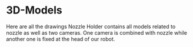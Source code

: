 # 3D-Models
Here are all the drawings
Nozzle Holder contains all models related to nozzle as well as two cameras. One camera is combined with nozzle while another one is fixed at the head of our robot.

